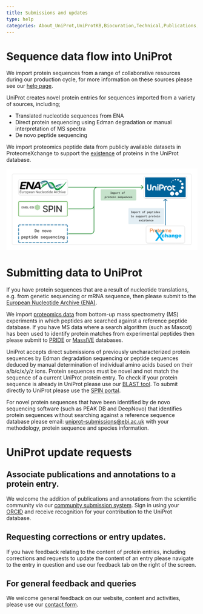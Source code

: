 ```yaml
---
title: Submissions and updates
type: help
categories: About_UniProt,UniProtKB,Biocuration,Technical,Publications,help
---
```


# Sequence data flow into UniProt

We import protein sequences from a range of collaborative resources during our production cycle, for more information on these sources please see our [help page](https://www.uniprot.org/help/sequence_origin).

UniProt creates novel protein entries for sequences imported from a variety of sources, including; 
<ul>
  <li>Translated nucleotide sequences from ENA</li>
  <li>Direct protein sequencing using Edman degradation or manual interpretation of MS spectra</li>
  <li>De novo peptide sequencing</li>
</ul>

We import proteomics peptide data from publicly available datasets in ProteomeXchange to support the [existence](https://www.uniprot.org/help/protein_existence) of proteins in the UniProt database.

 ![Sequence flow into UniProt]( https://github.com/ebi-uniprot/uniprot-manual/raw/main/images/Submit_data_pipeline.png)

# Submitting data to UniProt

If you have protein sequences that are a result of nucleotide translations, e.g. from genetic sequencing or mRNA sequence, then please submit to the [European Nucleotide Archive (ENA)](https://www.ebi.ac.uk/ena/browser/submit).

We import [proteomics data](https://www.uniprot.org/help/proteomics) from bottom-up mass spectrometry (MS) experiments in which peptides are searched against a reference peptide database. If you have MS data where a search algorithm (such as Mascot) has been used to identify protein matches from experimental peptides then please submit to [PRIDE](https://www.ebi.ac.uk/pride/markdownpage/pridesubmissiontool) or [MassIVE](https://massive.ucsd.edu/ProteoSAFe/static/massive.jsp?redirect=auth) databases.

UniProt accepts direct submissions of previously uncharacterized protein sequences by Edman degradation sequencing or peptide sequences deduced by manual determination of individual amino acids based on their a/b/c/x/y/z ions. Protein sequences must be novel and not match the sequence of a current UniProt protein entry. To check if your protein sequence is already in UniProt please use our [BLAST tool](https://www.uniprot.org/blast). To submit directly to UniProt please use the [SPIN portal](https://www.ebi.ac.uk/swissprot/Submissions/spin/account/login;jsessionid=67E1CA0F482E1BE0CCDB057F9E441C2E).

For novel protein sequences that have been identified by de novo sequencing software (such as PEAK DB and DeepNovo) that identifies protein sequences without searching against a reference sequence database please email: uniprot-submissions@ebi.ac.uk with your methodology, protein sequence and species information.

# UniProt update requests

## Associate publications and annotations to a protein entry. 

We welcome the addition of publications and annotations from the scientific community via our [community submission system](https://community.uniprot.org/bbsub/home.html). 
Sign in using your [ORCID](https://support.orcid.org/hc/en-us) and receive recognition for your contribution to the UniProt database.

## Requesting corrections or entry updates.

If you have feedback relating to the content of protein entries, including corrections and requests to update the content of an entry please navigate to the entry in question and use our feedback tab on the right of the screen.

## For general feedback and queries

We welcome general feedback on our website, content and activities, please use our [contact form](https://www.uniprot.org/contact).

